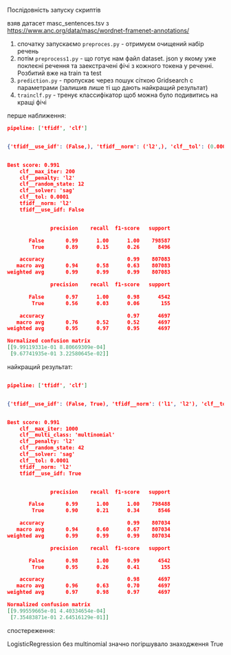 Послідовність запуску скриптів

взяв датасет  masc_sentences.tsv з https://www.anc.org/data/masc/wordnet-framenet-annotations/
1. спочатку запускаємо ```preproces.py```  - отримуєм очищений набір речень
2. потім ```preprocess1.py``` - що готує нам файл dataset. json у якому уже поклеєні речення та заекстрачені фічі з кожного токена у реченні. Розбитий вже на train та test
3. ```prediction.py```  - пропускає через пошук сіткою Gridsearch с параметрами (залишив лише ті що дають найкращий результат)
4. ```trainclf.py``` - тренує классифікатор щоб можна було подивитись на кращі фічі

перше наближення:

```json
pipeline: ['tfidf', 'clf']


{'tfidf__use_idf': (False,), 'tfidf__norm': ('l2',), 'clf__tol': (0.0001,), 'clf__solver': ('sag',), 'clf__penalty': ('l2',), 'clf__max_iter': (200,), 'clf__random_state': (12,)}


Best score: 0.991
	clf__max_iter: 200
	clf__penalty: 'l2'
	clf__random_state: 12
	clf__solver: 'sag'
	clf__tol: 0.0001
	tfidf__norm: 'l2'
	tfidf__use_idf: False


              precision    recall  f1-score   support

       False       0.99      1.00      1.00    798587
        True       0.89      0.15      0.26      8496

    accuracy                           0.99    807083
   macro avg       0.94      0.58      0.63    807083
weighted avg       0.99      0.99      0.99    807083

              precision    recall  f1-score   support

       False       0.97      1.00      0.98      4542
        True       0.56      0.03      0.06       155

    accuracy                           0.97      4697
   macro avg       0.76      0.52      0.52      4697
weighted avg       0.95      0.97      0.95      4697

Normalized confusion matrix
[[9.99119331e-01 8.80669309e-04]
 [9.67741935e-01 3.22580645e-02]]
```

найкращий результат:

```json

pipeline: ['tfidf', 'clf']


{'tfidf__use_idf': (False, True), 'tfidf__norm': ('l1', 'l2'), 'clf__tol': (0.0001, 1e-05), 'clf__solver': ('sag',), 'clf__penalty': ('l2',), 'clf__max_iter': (1000,), 'clf__random_state': (42,), 'clf__multi_class': ('multinomial',)}


Best score: 0.991
	clf__max_iter: 1000
	clf__multi_class: 'multinomial'
	clf__penalty: 'l2'
	clf__random_state: 42
	clf__solver: 'sag'
	clf__tol: 0.0001
	tfidf__norm: 'l2'
	tfidf__use_idf: True


              precision    recall  f1-score   support

       False       0.99      1.00      1.00    798488
        True       0.90      0.21      0.34      8546

    accuracy                           0.99    807034
   macro avg       0.94      0.60      0.67    807034
weighted avg       0.99      0.99      0.99    807034

              precision    recall  f1-score   support

       False       0.98      1.00      0.99      4542
        True       0.95      0.26      0.41       155

    accuracy                           0.98      4697
   macro avg       0.96      0.63      0.70      4697
weighted avg       0.97      0.98      0.97      4697

Normalized confusion matrix
[[9.99559665e-01 4.40334654e-04]
 [7.35483871e-01 2.64516129e-01]]
```

спостереження:

LogisticRegression  без multinomial значно погіршувало знаходження True
